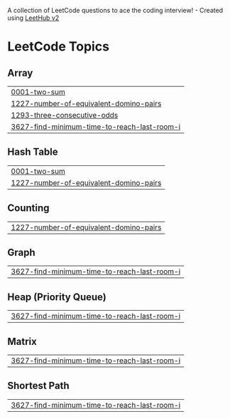 A collection of LeetCode questions to ace the coding interview! - Created using [LeetHub v2](https://github.com/arunbhardwaj/LeetHub-2.0)
<!---LeetCode Topics Start-->
# LeetCode Topics
## Array
|  |
| ------- |
| [0001-two-sum](https://github.com/tanveemehta/leetcode/tree/master/0001-two-sum) |
| [1227-number-of-equivalent-domino-pairs](https://github.com/tanveemehta/leetcode/tree/master/1227-number-of-equivalent-domino-pairs) |
| [1293-three-consecutive-odds](https://github.com/tanveemehta/leetcode/tree/master/1293-three-consecutive-odds) |
| [3627-find-minimum-time-to-reach-last-room-i](https://github.com/tanveemehta/leetcode/tree/master/3627-find-minimum-time-to-reach-last-room-i) |
## Hash Table
|  |
| ------- |
| [0001-two-sum](https://github.com/tanveemehta/leetcode/tree/master/0001-two-sum) |
| [1227-number-of-equivalent-domino-pairs](https://github.com/tanveemehta/leetcode/tree/master/1227-number-of-equivalent-domino-pairs) |
## Counting
|  |
| ------- |
| [1227-number-of-equivalent-domino-pairs](https://github.com/tanveemehta/leetcode/tree/master/1227-number-of-equivalent-domino-pairs) |
## Graph
|  |
| ------- |
| [3627-find-minimum-time-to-reach-last-room-i](https://github.com/tanveemehta/leetcode/tree/master/3627-find-minimum-time-to-reach-last-room-i) |
## Heap (Priority Queue)
|  |
| ------- |
| [3627-find-minimum-time-to-reach-last-room-i](https://github.com/tanveemehta/leetcode/tree/master/3627-find-minimum-time-to-reach-last-room-i) |
## Matrix
|  |
| ------- |
| [3627-find-minimum-time-to-reach-last-room-i](https://github.com/tanveemehta/leetcode/tree/master/3627-find-minimum-time-to-reach-last-room-i) |
## Shortest Path
|  |
| ------- |
| [3627-find-minimum-time-to-reach-last-room-i](https://github.com/tanveemehta/leetcode/tree/master/3627-find-minimum-time-to-reach-last-room-i) |
<!---LeetCode Topics End-->